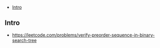 - [Intro](#intro)

## Intro

- https://leetcode.com/problems/verify-preorder-sequence-in-binary-search-tree

